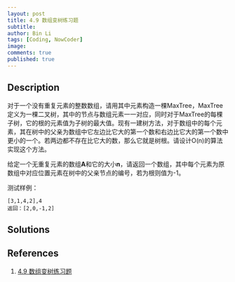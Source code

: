 ```yaml
---
layout: post
title: 4.9 数组变树练习题
subtitle: 
author: Bin Li
tags: [Coding, NowCoder]
image: 
comments: true
published: true
---
```


## Description

对于一个没有重复元素的整数数组，请用其中元素构造一棵MaxTree，MaxTree定义为一棵二叉树，其中的节点与数组元素一一对应，同时对于MaxTree的每棵子树，它的根的元素值为子树的最大值。现有一建树方法，对于数组中的每个元素，其在树中的父亲为数组中它左边比它大的第一个数和右边比它大的第一个数中更小的一个。若两边都不存在比它大的数，那么它就是树根。请设计O(n)的算法实现这个方法。

给定一个无重复元素的数组**A**和它的大小**n**，请返回一个数组，其中每个元素为原数组中对应位置元素在树中的父亲节点的编号，若为根则值为-1。

测试样例：

```
[3,1,4,2],4
返回：[2,0,-1,2]
```


## Solutions


## References
1. [4.9 数组变树练习题](https://www.nowcoder.com/study/vod/1/4/9)